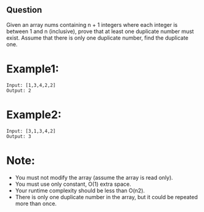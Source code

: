 ## Question

Given an array nums containing n + 1 integers where each integer is between 1 and n (inclusive), prove that at least one duplicate number must exist. Assume that there is only one duplicate number, find the duplicate one.

# Example1:
```
Input: [1,3,4,2,2]
Output: 2
```
# Example2:
```
Input: [3,1,3,4,2]
Output: 3
```
# Note:
- You must not modify the array (assume the array is read only).
- You must use only constant, O(1) extra space.
- Your runtime complexity should be less than O(n2).
- There is only one duplicate number in the array, but it could be repeated more than once.
